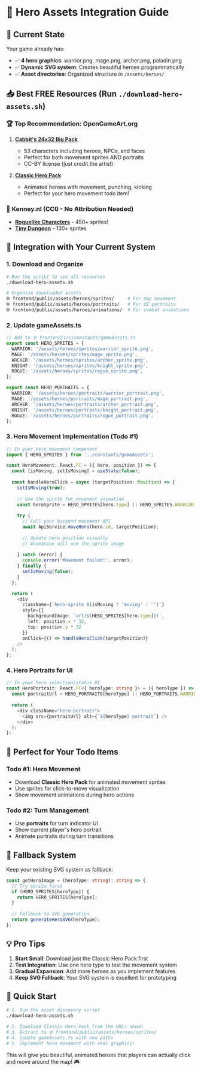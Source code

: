 # 🎨 Hero Assets Integration Guide

## 🎯 Current State
Your game already has:
- ✅ **4 hero graphics**: warrior.png, mage.png, archer.png, paladin.png
- ✅ **Dynamic SVG system**: Creates beautiful heroes programmatically
- ✅ **Asset directories**: Organized structure in `/assets/heroes/`

## 📥 Best FREE Resources (Run `./download-hero-assets.sh`)

### 🏆 **Top Recommendation: OpenGameArt.org**
1. **[Cabbit's 24x32 Big Pack](https://opengameart.org/content/24x32-characters-with-faces-big-pack)**
   - 53 characters including heroes, NPCs, and faces
   - Perfect for both movement sprites AND portraits
   - CC-BY license (just credit the artist)

2. **[Classic Hero Pack](https://opengameart.org/content/classic-hero-and-baddies-pack)**
   - Animated heroes with movement, punching, kicking
   - Perfect for your hero movement todo item!

### 🎨 **Kenney.nl (CC0 - No Attribution Needed)**
- **[Roguelike Characters](https://kenney.nl/assets/roguelike-characters)** - 450+ sprites!
- **[Tiny Dungeon](https://kenney-assets.itch.io/tiny-dungeon)** - 130+ sprites

## 🔧 Integration with Your Current System

### 1. **Download and Organize**
```bash
# Run the script to see all resources
./download-hero-assets.sh

# Organize downloaded assets
🌐 frontend/public/assets/heroes/sprites/     # For map movement
🌐 frontend/public/assets/heroes/portraits/   # For UI portraits
🌐 frontend/public/assets/heroes/animations/  # For combat animations
```

### 2. **Update gameAssets.ts**
```typescript
// Add to 🌐 frontend/src/constants/gameAssets.ts
export const HERO_SPRITES = {
  WARRIOR: '/assets/heroes/sprites/warrior_sprite.png',
  MAGE: '/assets/heroes/sprites/mage_sprite.png',
  ARCHER: '/assets/heroes/sprites/archer_sprite.png',
  KNIGHT: '/assets/heroes/sprites/knight_sprite.png',
  ROGUE: '/assets/heroes/sprites/rogue_sprite.png',
};

export const HERO_PORTRAITS = {
  WARRIOR: '/assets/heroes/portraits/warrior_portrait.png',
  MAGE: '/assets/heroes/portraits/mage_portrait.png',
  ARCHER: '/assets/heroes/portraits/archer_portrait.png',
  KNIGHT: '/assets/heroes/portraits/knight_portrait.png',
  ROGUE: '/assets/heroes/portraits/rogue_portrait.png',
};
```

### 3. **Hero Movement Implementation (Todo #1)**
```typescript
// In your hero movement component
import { HERO_SPRITES } from '../constants/gameAssets';

const HeroMovement: React.FC = ({ hero, position }) => {
  const [isMoving, setIsMoving] = useState(false);
  
  const handleHeroClick = async (targetPosition: Position) => {
    setIsMoving(true);
    
    // Use the sprite for movement animation
    const heroSprite = HERO_SPRITES[hero.type] || HERO_SPRITES.WARRIOR;
    
    try {
      // Call your backend movement API
      await ApiService.moveHero(hero.id, targetPosition);
      
      // Update hero position visually
      // Animation will use the sprite image
      
    } catch (error) {
      console.error('Movement failed:', error);
    } finally {
      setIsMoving(false);
    }
  };

  return (
    <div 
      className={`hero-sprite ${isMoving ? 'moving' : ''}`}
      style={{ 
        backgroundImage: `url(${HERO_SPRITES[hero.type]})`,
        left: position.x * 32,
        top: position.y * 32
      }}
      onClick={() => handleHeroClick(targetPosition)}
    />
  );
};
```

### 4. **Hero Portraits for UI**
```typescript
// In your hero selection/status UI
const HeroPortrait: React.FC<{ heroType: string }> = ({ heroType }) => {
  const portraitUrl = HERO_PORTRAITS[heroType] || HERO_PORTRAITS.WARRIOR;
  
  return (
    <div className="hero-portrait">
      <img src={portraitUrl} alt={`${heroType} portrait`} />
    </div>
  );
};
```

## 🎯 Perfect for Your Todo Items

### **Todo #1: Hero Movement**
- Download **Classic Hero Pack** for animated movement sprites
- Use sprites for click-to-move visualization
- Show movement animations during hero actions

### **Todo #2: Turn Management**
- Use **portraits** for turn indicator UI
- Show current player's hero portrait
- Animate portraits during turn transitions

## 🎨 Fallback System
Keep your existing SVG system as fallback:

```typescript
const getHeroImage = (heroType: string): string => {
  // Try sprite first
  if (HERO_SPRITES[heroType]) {
    return HERO_SPRITES[heroType];
  }
  
  // Fallback to SVG generation
  return generateHeroSVG(heroType);
};
```

## 💡 Pro Tips

1. **Start Small**: Download just the Classic Hero Pack first
2. **Test Integration**: Use one hero type to test the movement system
3. **Gradual Expansion**: Add more heroes as you implement features
4. **Keep SVG Fallback**: Your SVG system is excellent for prototyping

## 🚀 Quick Start
```bash
# 1. Run the asset discovery script
./download-hero-assets.sh

# 2. Download Classic Hero Pack from the URLs shown
# 3. Extract to 🌐 frontend/public/assets/heroes/sprites/
# 4. Update gameAssets.ts with new paths
# 5. Implement hero movement with real graphics!
```

This will give you beautiful, animated heroes that players can actually click and move around the map! 🎮 